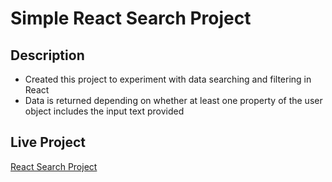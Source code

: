 # Simple React Search Project

## Description

- Created this project to experiment with data searching and filtering in React
- Data is returned depending on whether at least one property of the user object
  includes the input text provided

## Live Project

[React Search Project](https://react-search-project.netlify.app)
